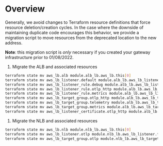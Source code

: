 # Overview

Generally, we avoid changes to Terraform resource definitions that force resource deletion/creation cycles. In the case where the downside of maintaining duplicate code encourages this behavior, we provide a migration script to move resources from the deprecated location to the new address.

**Note**: this migration script is _only_ necessary if you created your gateway infrastructure prior to 01/08/2022.

1. Migrate the ALB and associated resources

```bash
terraform state mv aws_lb.alb module.alb_lb.aws_lb.this[0]
terraform state mv aws_lb_listener.default module.alb_lb.aws_lb_listener.frontend_https[0]
terraform state mv aws_lb_listener_rule.debug module.alb_lb.aws_lb_listener_rule.https_listener_rule[0]
terraform state mv aws_lb_listener_rule.otlp_http module.alb_lb.aws_lb_listener_rule.https_listener_rule[1]
terraform state mv aws_lb_listener_rule.metrics module.alb_lb.aws_lb_listener_rule.https_listener_rule[2]
terraform state mv aws_lb_target_group.otlp_http module.alb_lb.aws_lb_target_group.main[1]
terraform state mv aws_lb_target_group.telemetry module.alb_lb.aws_lb_target_group.main[0]
terraform state mv aws_lb_target_group.metrics module.alb_lb.aws_lb_target_group.main[2]
terraform state mv aws_lb_listener_certificate.otlp_http module.alb_lb.aws_lb_listener_certificate.https_listener[0]
```

1. Migrate the NLB and associated resources

```bash
terraform state mv aws_lb.nlb module.nlb_lb.aws_lb.this[0]
terraform state mv aws_lb_listener.otlp module.nlb_lb.aws_lb_listener.frontend_https[0]
terraform state mv aws_lb_target_group.otlp module.nlb_lb.aws_lb_target_group.main[0]
```